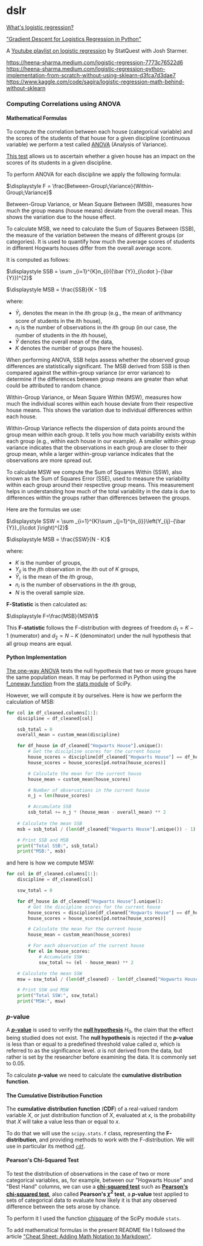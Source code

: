 # dslr

[What's logistic regression?](https://aws.amazon.com/what-is/logistic-regression)

["Gradient Descent for Logistics Regression in Python"](https://medium.com/@IwriteDSblog/gradient-descent-for-logistics-regression-in-python-18e033775082)

A [Youtube playlist on logistic regression](https://www.youtube.com/playlist?list=PLblh5JKOoLUKxzEP5HA2d-Li7IJkHfXSe) by StatQuest with Josh Starmer.


https://heena-sharma.medium.com/logistic-regression-7773c76522d6
https://heena-sharma.medium.com/logistic-regression-python-implementation-from-scratch-without-using-sklearn-d3fca7d3dae7
https://www.kaggle.com/code/sagira/logistic-regression-math-behind-without-sklearn

### Computing Correlations using ANOVA

#### Mathematical Formulas

To compute the correlation between each house (categorical variable) and the scores of the students of that house for a given discipline (continuous variable) we perform a test called [ANOVA](https://datascience.stackexchange.com/questions/893/how-to-get-correlation-between-two-categorical-variable-and-a-categorical-variab) (Analysis of Variance).

[This test](https://en.wikipedia.org/wiki/F-test#Formula_and_calculation) allows us to ascertain whether a given house has an impact on the scores of its students in a given discipline.

To perform ANOVA for each discipline we apply the following formula:

$\displaystyle F = \frac{Between-Group\;Variance}{Within-Group\;Variance}$

Between-Group Variance, or Mean Square Between (MSB), measures how much the group means (house means) deviate from the overall mean. This shows the variation due to the house effect.

To calculate MSB, we need to calculate the Sum of Squares Between (SSB), the measure of the variation between the means of different groups (or categories). It is used to quantify how much the average scores of students in different Hogwarts houses differ from the overall average score.

It is computed as follows:

$\displaystyle SSB = \sum _{i=1}^{K}n_{i}({\bar {Y}}_{i\cdot }-{\bar {Y}})^{2}$

$\displaystyle MSB = \frac{SSB}{K - 1}$

where:
- $\displaystyle {\bar {Y}}_{i\cdot }$ denotes the mean in the *i*th group (e.g., the mean of arithmancy score of students in the *i*th house),
- $\displaystyle n_{i}$ is the number of observations in the *i*th group (in our case, the number of students in the *i*th house),
- $\displaystyle {\bar {Y}}$ denotes the overall mean of the data,
- $\displaystyle K$ denotes the number of groups (here the houses).

When performing ANOVA, SSB helps assess whether the observed group differences are statistically significant. The MSB derived from SSB is then compared against the within-group variance (or error variance) to determine if the differences between group means are greater than what could be attributed to random chance.

Within-Group Variance, or Mean Square Within (MSW), measures how much the individual scores within each house deviate from their respective house means. This shows the variation due to individual differences within each house.

Within-Group Variance reflects the dispersion of data points around the group mean within each group. It tells you how much variability exists within each group (e.g., within each house in our example).
A smaller within-group variance indicates that the observations in each group are closer to their group mean, while a larger within-group variance indicates that the observations are more spread out.

To calculate MSW we compute the Sum of Squares Within (SSW), also known as the Sum of Squares Error (SSE), used to measure the variability within each group around their respective group means. This measurement helps in understanding how much of the total variability in the data is due to differences within the groups rather than differences between the groups.

Here are the formulas we use:

$\displaystyle SSW = \sum _{i=1}^{K}\sum _{j=1}^{n_{i}}\left(Y_{ij}-{\bar {Y}}_{i\cdot }\right)^{2}$

$\displaystyle MSB = \frac{SSW}{N - K}$

where:
- $\displaystyle K$ is the number of groups,
- $\displaystyle Y_{ij}$ is the *j*th observation in the *i*th out of $\displaystyle K$ groups,
- $\displaystyle {\bar {Y}}_{i\cdot }$ is the mean of the *i*th group,
- $\displaystyle n_{i}$ is the number of observations in the *i*th group,
- $\displaystyle N$ is the overall sample size.

__F-Statistic__ is then calculated as:

$\displaystyle F=\frac{MSB}{MSW}$

This __F-statistic__ follows the F-distribution with degrees of freedom $\displaystyle d_{1}=K-1$ (numerator) and $\displaystyle d_{2}=N-K$ (denominator) under the null hypothesis that all group means are equal.

#### Python Implementation

[The one-way ANOVA](https://dzone.com/articles/correlation-between-categorical-and-continuous-var-1) tests the null hypothesis that two or more groups have the same population mean. It may be performed in Python using the [f_oneway function](https://docs.scipy.org/doc/scipy/reference/generated/scipy.stats.f_oneway.html) from the [stats module](https://docs.scipy.org/doc/scipy/reference/stats.html) of SciPy.

However, we will compute it by ourselves. Here is how we perform the calculation of MSB:

```python
for col in df_cleaned.columns[1:]:
    discipline = df_cleaned[col]

    ssb_total = 0
    overall_mean = custom_mean(discipline)

    for df_house in df_cleaned["Hogwarts House"].unique():
        # Get the discipline scores for the current house
        house_scores = discipline[df_cleaned["Hogwarts House"] == df_house]
        house_scores = house_scores[pd.notna(house_scores)]

        # Calculate the mean for the current house
        house_mean = custom_mean(house_scores)

        # Number of observations in the current house
        n_j = len(house_scores)

        # Accumulate SSB
        ssb_total += n_j * (house_mean - overall_mean) ** 2
    
    # Calculate the mean SSB
    msb = ssb_total / (len(df_cleaned["Hogwarts House"].unique()) - 1)

    # Print SSB and MSB
    print("Total SSB:", ssb_total)
    print("MSB:", msb)
```
and here is how we compute MSW:

```python
for col in df_cleaned.columns[1:]:
    discipline = df_cleaned[col]

    ssw_total = 0

    for df_house in df_cleaned["Hogwarts House"].unique():
        # Get the discipline scores for the current house
        house_scores = discipline[df_cleaned["Hogwarts House"] == df_house]
        house_scores = house_scores[pd.notna(house_scores)]

        # Calculate the mean for the current house
        house_mean = custom_mean(house_scores)

        # For each observation of the current house
        for el in house_scores:
            # Accumulate SSW
            ssw_total += (el - house_mean) ** 2

    # Calculate the mean SSW
    msw = ssw_total / (len(df_cleaned) - len(df_cleaned["Hogwarts House"].unique()))

    # Print SSW and MSW
    print("Total SSW:", ssw_total)
    print("MSW:", msw)
```
### __*p*-value__

A [__*p*-value__](https://en.wikipedia.org/wiki/P-value#Definition_and_interpretation) is used to verify the [__null hypothesis__](https://en.wikipedia.org/wiki/Null_hypothesis) $\displaystyle H_{0}$, the claim that the effect being studied does not exist.
The __null hypothesis__ is rejected if the __*p*-value__ is less than or equal to a predefined threshold value called $\displaystyle \alpha$, which is referred to as the significance level. $\displaystyle \alpha$ is not derived from the data, but rather is set by the researcher before examining the data. It is commonly set to 0.05.

To calculate __*p*-value__ we need to calculate the __cumulative distribution function__.

#### The __Cumulative Distribution Function__

The __cumulative distribution function__ (__CDF__) of a real-valued random variable $\displaystyle X$, or just distribution function of $\displaystyle X$, evaluated at $\displaystyle x$, is the probability that $\displaystyle X$ will take a value less than or equal to $\displaystyle x$.

To do that we will use the `scipy.stats.f` class, representing the __F-distribution__, and providing methods to work with the F-distribution. We will use in particular its method [`cdf`](https://docs.scipy.org/doc/scipy/reference/generated/scipy.stats.f.html).

#### __Pearson's Chi-Squared Test__

To test the distribution of observations in the case of two or more categorical variables, as, for example, between our "Hogwarts House" and "Best Hand" columns, we can use a [__chi-squared test__](https://en.wikipedia.org/wiki/Chi-squared_test) such as [__Pearson's chi-squared test__](https://en.wikipedia.org/wiki/Pearson%27s_chi-squared_test), also called __Pearson's $\displaystyle \chi ^{2}$ test__, a __*p*-value__ test applied to sets of categorical data to evaluate how likely it is that any observed difference between the sets arose by chance.

To perform it I used the function [chisquare](https://docs.scipy.org/doc/scipy/reference/generated/scipy.stats.chisquare.html) of the SciPy module `stats`.




To add mathematical formulas in the present README file I followed the article ["Cheat Sheet: Adding Math Notation to Markdown"](https://www.upyesp.org/posts/makrdown-vscode-math-notation).